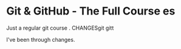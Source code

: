 # Git & GitHub - The Full Course es

Just a regular git course . CHANGESgit gitt

I've been through changes.

